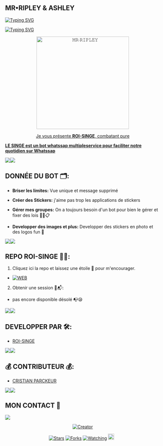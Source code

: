 ## MR•RIPLEY & ASHLEY

<a href="https://git.io/typing-svg"><img src="https://readme-typing-svg.demolab.com?font=Black+Ops+One&size=100&pause=1000&color=1BAFBAFF&center=true&width=1000&height=200&lines=ROI-SINGE+BOT" alt="Typing SVG" /></a>
  </p>



<a href="https://git.io/typing-svg"><img src="https://readme-typing-svg.demolab.com?font=Black+Ops+One&size=50&pause=1000&color=DAA520&center=true&width=910&height=100&lines=♾️WHOLL~S🦋;👑ROI+SINGE⚜️;SAINT+EGAL+DES+CIEUX;" alt="Typing SVG" /></a>
  </p>
 
<p align="center">  
<a href="https://whatsapp.com/channel/0029VaxNPRkFi8xavTfPD71j">
 <img alt="𝙼𝚁∙𝚁𝙸𝙿𝙻𝙴𝚈" height="300" src="https://files.catbox.moe/wsxd2q.jpeg">
 
  
</h1> 
<p align="center">Je vous présente <b>ROI-SINGE</b>, combatant pure </p>

**LE SINGE est un bot whatssap multipleservice pour faciliter notre quotidien sur Whatssap**

 <a><img src='https://i.imgur.com/LyHic3i.gif'/></a><a><img src='https://i.imgur.com/LyHic3i.gif'/></a> 

## DONNÉE DU BOT 🗂️:

- **Briser les limites:**
   Vue unique et message supprimé 

- **Créer des Stickers:**
 j'aime pas trop les applications de stickers 

- **Gérer mes groupes:**
  On a toujours besoin d'un bot pour bien le gérer et fixer des lois ✍🏾️📋

- **Developper des images et plus:** Developper des stickers en photo et des logos fun 🌌

 <a><img src='https://i.imgur.com/LyHic3i.gif'/></a><a><img src='https://i.imgur.com/LyHic3i.gif'/></a> 

## REPO ROI-SINGE ⛓️‍💥:

1. Cliquez ici la repo et laissez une étoile 🌟 pour m'encourager.

- <a href="https://github.com/ROI-SINGE/ROI-SINGE/fork"><img title="WEB" src="https://img.shields.io/badge/FORK ROI•SINGE-WEB?color=black&style=for-the-badge&logo=stackshare"></a>

2. Obtenir une session 📜📬:

- pas encore disponible désolé 📭😪

 <a><img src='https://i.imgur.com/LyHic3i.gif'/></a><a><img src='https://i.imgur.com/LyHic3i.gif'/></a> 

## DEVELOPPER PAR 🛠️:

- [ROI-SINGE](https://github.com/ROI-SINGE/ROI-SINGE)

  
 <a><img src='https://i.imgur.com/LyHic3i.gif'/></a><a><img src='https://i.imgur.com/LyHic3i.gif'/></a>

## 💰 CONTRIBUTEUR 💰:

- [CRISTIAN PARCKEUR](https://github.com/Christian-packeur/DARK--MD)

<a><img src='https://i.imgur.com/LyHic3i.gif'/></a><a><img src='https://i.imgur.com/LyHic3i.gif'/></a>

## MON CONTACT 📱

<a href="https://wa.me/241066408537"><img src="https://img.shields.io/badge/Contact ROI•SINGE👑 -25D366?style=for-the-badge&logo=whatsapp&logoColor=black" />

</p>
<p align="center">
<a href="#"><img title="Creator" src="https://img.shields.io/badge/Creator-ROI~SINGE-red.svg?style=for-the-badge&logo=github"></a>

<p align="center">
<a href="https://github.com/ROI-SINGE/ROI-SINGE/stargazers/"><img title="Stars" src="https://img.shields.io/github/stars/ROI-SINGE/ROI-SINGE?color=blue&style=flat-square"></a>
<a href="https://github.com/ROI-SINGE/ROI-SINGE/network/members"><img title="Forks" src="https://img.shields.io/github/forks/ROI-SINGE/ROI-SINGE?color=yellow&style=flat-square"></a>
<a href="https://github.com/ROI-SINGE/ROI-SINGE/watchers"><img title="Watching" src="https://img.shields.io/github/watchers/ROI-SINGE/ROI-SINGE?label=Watchers&color=red&style=flat-square"></a>
<a href="https://github.com/ROI-SINGE/ROI-SINGE/graphs/commit-activity"><img height="20" src="https://img.shields.io/badge/Maintained-Yes-red.svg"></a>&nbsp;&nbsp;
</p>
